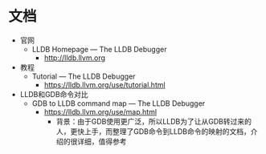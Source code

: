 # 文档

* 官网
  * LLDB Homepage — The LLDB Debugger
    * http://lldb.llvm.org
* 教程
  * Tutorial — The LLDB Debugger
    * https://lldb.llvm.org/use/tutorial.html
* LLDB和GDB命令对比
  * GDB to LLDB command map — The LLDB Debugger
    * https://lldb.llvm.org/use/map.html
      * 背景：由于GDB使用更广泛，所以LLDB为了让从GDB转过来的人，更快上手，而整理了GDB命令到LLDB命令的映射的文档，介绍的很详细，值得参考

